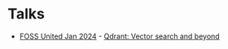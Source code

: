 # Talks

- [FOSS United Jan 2024](https://forum.fossunited.org/t/foss-meetups-bangalore-2024/2702) - [Qdrant: Vector search and beyond](https://drive.google.com/file/d/1kqPfxOqBppqkfOytYJPON08sQPXGDXTE/view?usp=sharing)

